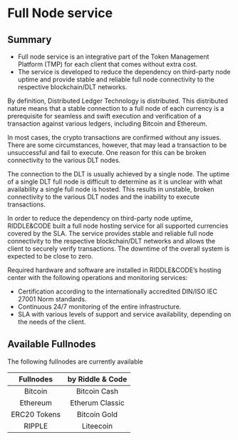 # Full Node service

## Summary

* Full node service is an integrative part of the Token Management Platform (TMP) for each client that comes without extra cost.
* The service is developed to reduce the dependency on third-party node uptime and provide stable and reliable full node connectivity to the respective blockchain/DLT networks.

By definition, Distributed Ledger Technology is distributed. This distributed nature means that a stable connection to a full node of each currency is a prerequisite for seamless and swift execution and verification of a transaction against various ledgers, including Bitcoin and Ethereum.

In most cases, the crypto transactions are confirmed without any issues. There are some circumstances, however, that may lead a transaction to be unsuccessful and fail to execute. One reason for this can be broken connectivity to the various DLT nodes.

The connection to the DLT is usually achieved by a single node. The uptime of a single DLT full node is difficult to determine as it is unclear with what availability a single full node is hosted. This results in unstable, broken connectivity to the various DLT nodes and the inability to execute transactions.

In order to reduce the dependency on third-party node uptime, RIDDLE&CODE built a full node hosting service for all supported currencies covered by the SLA. The service provides stable and reliable full node connectivity to the respective blockchain/DLT networks and allows the client to securely verify transactions. The downtime of the overall system is expected to be close to zero.

Required hardware and software are installed in RIDDLE&CODE’s hosting center with the following operations and monitoring services:

* Certification according to the internationally accredited DIN/ISO IEC 27001 Norm standards.
* Continuous 24/7 monitoring of the entire infrastructure.
* SLA with various levels of support and service availability, depending on the needs of the client.

## Available Fullnodes 

The following fullnodes are currently available

|Fullnodes                          | by Riddle & Code           |
|:---------------------------------:|:--------------------------:|
|Bitcoin                            | Bitcoin Cash       		 |
|Ethereum                           | Etherum Classic		     |
|ERC20 Tokens                       | Bitcoin Gold        	     |
|RIPPLE 							| Liteecoin					 |

